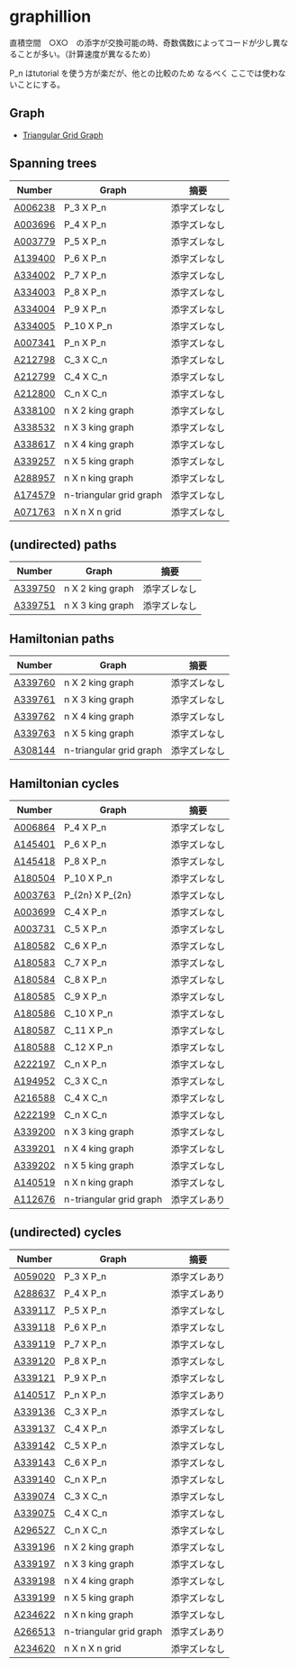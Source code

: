 # graphillion

直積空間　○X○　の添字が交換可能の時、奇数偶数によってコードが少し異なることが多い。（計算速度が異なるため）

P_n はtutorial を使う方が楽だが、他との比較のため なるべく ここでは使わないことにする。

## Graph

- [Triangular Grid Graph](https://mathworld.wolfram.com/TriangularGridGraph.html)

## Spanning trees

| Number | Graph | 摘要 |
| ----- | ----- | ----- | 
| [A006238](https://oeis.org/A006268) | P_3 X P_n | 添字ズレなし |
| [A003696](https://oeis.org/A003696) | P_4 X P_n | 添字ズレなし |
| [A003779](https://oeis.org/A003779) | P_5 X P_n | 添字ズレなし |
| [A139400](https://oeis.org/A139400) | P_6 X P_n | 添字ズレなし |
| [A334002](https://oeis.org/A334002) | P_7 X P_n | 添字ズレなし |
| [A334003](https://oeis.org/A334003) | P_8 X P_n | 添字ズレなし |
| [A334004](https://oeis.org/A334004) | P_9 X P_n | 添字ズレなし | 
| [A334005](https://oeis.org/A334005) | P_10 X P_n | 添字ズレなし | 
| [A007341](https://oeis.org/A007341) | P_n X P_n | 添字ズレなし | 
| [A212798](https://oeis.org/A212798) | C_3 X C_n | 添字ズレなし | 
| [A212799](https://oeis.org/A212799) | C_4 X C_n | 添字ズレなし | 
| [A212800](https://oeis.org/A212800) | C_n X C_n | 添字ズレなし | 
| [A338100](https://oeis.org/A338100) | n X 2 king graph | 添字ズレなし | 
| [A338532](https://oeis.org/A338532) | n X 3 king graph | 添字ズレなし | 
| [A338617](https://oeis.org/A338617) | n X 4 king graph | 添字ズレなし | 
| [A339257](https://oeis.org/A339257) | n X 5 king graph | 添字ズレなし | 
| [A288957](https://oeis.org/A288957) | n X n king graph | 添字ズレなし | 
| [A174579](https://oeis.org/A174579) | n-triangular grid graph | 添字ズレなし | 
| [A071763](https://oeis.org/A071763) | n X n X n grid | 添字ズレなし | 


## (undirected) paths

| Number | Graph | 摘要 |
| ----- | ----- | ----- | 
| [A339750](https://oeis.org/A339750) | n X 2 king graph | 添字ズレなし | 
| [A339751](https://oeis.org/A339751) | n X 3 king graph | 添字ズレなし | 

## Hamiltonian paths

| Number | Graph | 摘要 |
| ----- | ----- | ----- | 
| [A339760](https://oeis.org/A339760) | n X 2 king graph | 添字ズレなし | 
| [A339761](https://oeis.org/A339761) | n X 3 king graph | 添字ズレなし | 
| [A339762](https://oeis.org/A339762) | n X 4 king graph | 添字ズレなし | 
| [A339763](https://oeis.org/A339763) | n X 5 king graph | 添字ズレなし |
| [A308144](https://oeis.org/A308144) | n-triangular grid graph | 添字ズレなし | 

## Hamiltonian cycles

| Number | Graph | 摘要 |
| ----- | ----- | ----- | 
| [A006864](https://oeis.org/A006864) | P_4 X P_n | 添字ズレなし | 
| [A145401](https://oeis.org/A145401) | P_6 X P_n | 添字ズレなし | 
| [A145418](https://oeis.org/A145418) | P_8 X P_n | 添字ズレなし | 
| [A180504](https://oeis.org/A180504) | P_10 X P_n | 添字ズレなし | 
| [A003763](https://oeis.org/A003763) | P_{2n} X P_{2n} | 添字ズレなし | 
| [A003699](https://oeis.org/A003699) | C_4 X P_n | 添字ズレなし | 
| [A003731](https://oeis.org/A003731) | C_5 X P_n | 添字ズレなし | 
| [A180582](https://oeis.org/A180582) | C_6 X P_n | 添字ズレなし | 
| [A180583](https://oeis.org/A180583) | C_7 X P_n | 添字ズレなし | 
| [A180584](https://oeis.org/A180584) | C_8 X P_n | 添字ズレなし | 
| [A180585](https://oeis.org/A180585) | C_9 X P_n | 添字ズレなし | 
| [A180586](https://oeis.org/A180586) | C_10 X P_n | 添字ズレなし | 
| [A180587](https://oeis.org/A180587) | C_11 X P_n | 添字ズレなし | 
| [A180588](https://oeis.org/A180588) | C_12 X P_n | 添字ズレなし | 
| [A222197](https://oeis.org/A222197) | C_n X P_n | 添字ズレなし | 
| [A194952](https://oeis.org/A194952) | C_3 X C_n | 添字ズレなし | 
| [A216588](https://oeis.org/A216588) | C_4 X C_n | 添字ズレなし | 
| [A222199](https://oeis.org/A222199) | C_n X C_n | 添字ズレなし | 
| [A339200](https://oeis.org/A339200) | n X 3 king graph | 添字ズレなし | 
| [A339201](https://oeis.org/A339201) | n X 4 king graph | 添字ズレなし | 
| [A339202](https://oeis.org/A339202) | n X 5 king graph | 添字ズレなし | 
| [A140519](https://oeis.org/A140519) | n X n king graph | 添字ズレなし | 
| [A112676](https://oeis.org/A112676) | n-triangular grid graph | 添字ズレあり | 

## (undirected) cycles

| Number | Graph | 摘要 |
| ----- | ----- | ----- | 
| [A059020](https://oeis.org/A059020) | P_3 X P_n | 添字ズレあり | 
| [A288637](https://oeis.org/A288637) | P_4 X P_n | 添字ズレあり | 
| [A339117](https://oeis.org/A339117) | P_5 X P_n | 添字ズレなし | 
| [A339118](https://oeis.org/A339118) | P_6 X P_n | 添字ズレなし | 
| [A339119](https://oeis.org/A339119) | P_7 X P_n | 添字ズレなし | 
| [A339120](https://oeis.org/A339120) | P_8 X P_n | 添字ズレなし | 
| [A339121](https://oeis.org/A339121) | P_9 X P_n | 添字ズレなし | 
| [A140517](https://oeis.org/A140517) | P_n X P_n | 添字ズレあり | 
| [A339136](https://oeis.org/A339136) | C_3 X P_n | 添字ズレなし | 
| [A339137](https://oeis.org/A339137) | C_4 X P_n | 添字ズレなし | 
| [A339142](https://oeis.org/A339142) | C_5 X P_n | 添字ズレなし | 
| [A339143](https://oeis.org/A339143) | C_6 X P_n | 添字ズレなし | 
| [A339140](https://oeis.org/A339140) | C_n X P_n | 添字ズレなし | 
| [A339074](https://oeis.org/A339074) | C_3 X C_n | 添字ズレなし | 
| [A339075](https://oeis.org/A339075) | C_4 X C_n | 添字ズレなし | 
| [A296527](https://oeis.org/A296527) | C_n X C_n | 添字ズレなし | 
| [A339196](https://oeis.org/A339196) | n X 2 king graph | 添字ズレなし | 
| [A339197](https://oeis.org/A339197) | n X 3 king graph | 添字ズレなし | 
| [A339198](https://oeis.org/A339198) | n X 4 king graph | 添字ズレなし | 
| [A339199](https://oeis.org/A339199) | n X 5 king graph | 添字ズレなし | 
| [A234622](https://oeis.org/A234622) | n X n king graph | 添字ズレなし | 
| [A266513](https://oeis.org/A266513) | n-triangular grid graph | 添字ズレあり | 
| [A234620](https://oeis.org/A234620) | n X n X n grid | 添字ズレなし | 
